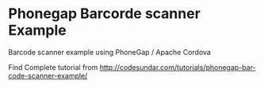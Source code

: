 # Phonegap Barcorde scanner Example
Barcode scanner example using PhoneGap / Apache Cordova

Find Complete tutorial from http://codesundar.com/tutorials/phonegap-bar-code-scanner-example/
